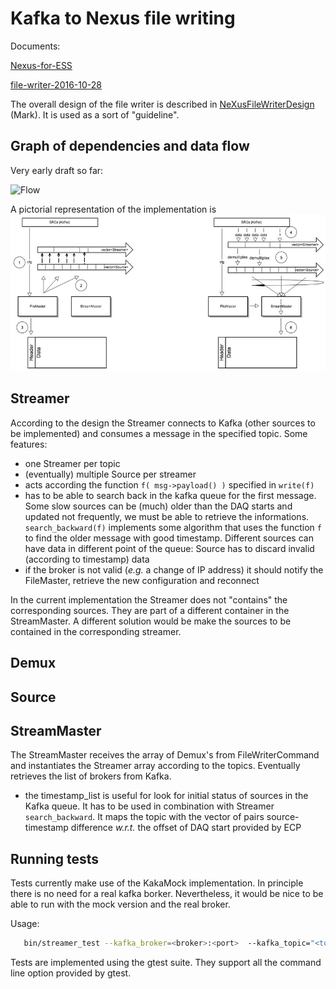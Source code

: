 # Kafka to Nexus file writing

Documents:

[Nexus-for-ESS](https://ess-ics.atlassian.net/wiki/display/DMSC/NeXus+for+ESS)

[file-writer-2016-10-28](https://ess-ics.atlassian.net/wiki/download/attachments/48202445/BrightNeXus.pdf?version=1&modificationDate=1477659873237&cacheVersion=1&api=v2)

The overall design of the file writer is described in
[NeXusFileWriterDesign](NeXusFileWriterDesign.md) (Mark). It is used as a sort
of "guideline". 

## Graph of dependencies and data flow
 
 Very early draft so far:

![Flow](flow.svg)

A pictorial representation of the implementation is ![File Writer overall design](docs/FileWriter.jpg)

## Streamer

According to the design the Streamer connects to Kafka (other
sources to be implemented) and consumes a message in the specified topic. Some features:
* one Streamer per topic
* (eventually) multiple Source per streamer
* acts according the function ```f( msg->payload() )``` specified in ```write(f)```
* has to be able to search back in the kafka queue for the first message. Some
  slow sources can be (much) older than the DAQ starts and updated not
  frequently, we must be able to retrieve the
  informations. ```search_backward(f)``` implements some algorithm that uses the
  function ```f``` to find the older message with good timestamp. Different
  sources can have data in different point of the queue: Source has to discard
  invalid (according to timestamp) data
* if the broker is not valid (_e.g._ a change of IP address) it should notify
  the FileMaster, retrieve the new configuration and reconnect

In the current implementation the Streamer does not "contains" the corresponding
sources. They are part of a different container in the StreamMaster. A different
solution would be make the sources to be contained in the corresponding streamer.

## Demux

## Source

## StreamMaster
The StreamMaster receives the array of Demux's from FileWriterCommand and
instantiates the Streamer array according to the topics. Eventually retrieves
the list of brokers from Kafka.

* the timestamp_list is useful for look for initial status of sources in the
  Kafka queue. It has to be used in combination with Streamer
  ``search_backward``. It maps the topic with the vector of pairs
  source-timestamp difference _w.r.t._ the offset of DAQ start provided by ECP



## Running tests

Tests currently make use of the KakaMock implementation. In principle there is no need for a real
kafka borker. Nevertheless, it would be nice to be able to run with the mock
version and the real broker.

Usage:
```bash
   bin/streamer_test --kafka_broker=<broker>:<port>  --kafka_topic="<topic name>"
   ```
Tests are implemented using the gtest suite. They support all the command
line option provided by gtest.
